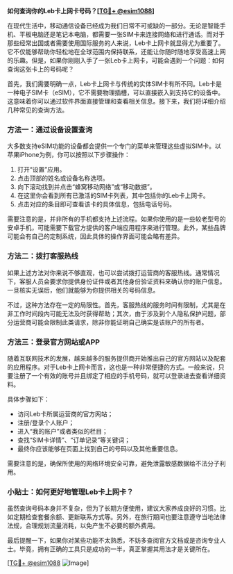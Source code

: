 **如何查询你的Leb卡上网卡号码？[[TG💪+ @esim1088](https://t.me/s/esim1088)]**

在现代生活中，移动通信设备已经成为我们日常不可或缺的一部分。无论是智能手机、平板电脑还是笔记本电脑，都需要一张SIM卡来连接网络和进行通话。而对于那些经常出国或者需要使用国际服务的人来说，Leb卡上网卡就显得尤为重要了。它不仅能够帮助你轻松地在全球范围内保持联系，还能让你随时随地享受高速上网的乐趣。但是，如果你刚刚入手了一张Leb卡上网卡，可能会遇到一个问题：如何查询这张卡上的号码呢？

首先，我们需要明确一点，Leb卡上网卡与传统的实体SIM卡有所不同。Leb卡是一种电子SIM卡（eSIM），它不需要物理插槽，可以直接嵌入到支持它的设备中。这意味着你可以通过软件界面直接管理和查看相关信息。接下来，我们将详细介绍几种常见的查询方法。

### 方法一：通过设备设置查询

大多数支持eSIM功能的设备都会提供一个专门的菜单来管理这些虚拟SIM卡。以苹果iPhone为例，你可以按照以下步骤操作：

1. 打开“设置”应用。
2. 点击顶部的姓名或设备名称选项。
3. 向下滚动找到并点击“蜂窝移动网络”或“移动数据”。
4. 在这里你会看到所有已激活的SIM卡列表，其中包括你的Leb卡上网卡。
5. 点击对应的条目即可查看该卡的具体信息，包括电话号码。

需要注意的是，并非所有的手机都支持上述流程。如果你使用的是一些较老型号的安卓手机，可能需要下载官方提供的客户端应用程序来进行管理。此外，某些品牌可能会有自己的定制系统，因此具体的操作界面可能会略有差异。

### 方法二：拨打客服热线

如果上述方法对你来说不够直观，也可以尝试拨打运营商的客服热线。通常情况下，客服人员会要求你提供身份证件或者其他身份验证资料来确认你的账户信息。一旦核实无误后，他们就能够为你提供相关的号码信息。

不过，这种方法存在一定的局限性。首先，客服热线的服务时间有限制，尤其是在非工作时间段内可能无法及时获得帮助；其次，由于涉及到个人隐私保护问题，部分运营商可能会限制此类请求，除非你能证明自己确实是该账户的所有者。

### 方法三：登录官方网站或APP

随着互联网技术的发展，越来越多的服务提供商开始推出自己的官方网站以及配套的应用程序。对于Leb卡上网卡而言，这也是一种非常便捷的方式。一般来说，只要注册了一个有效的账号并且绑定了相应的手机号码，就可以登录进去查看详细资料。

具体步骤如下：
- 访问Leb卡所属运营商的官方网站；
- 注册/登录个人账户；
- 进入“我的账户”或者类似的栏目；
- 查找“SIM卡详情”、“订单记录”等关键词；
- 最终你应该能够在页面上找到自己的号码以及其他重要信息。

需要注意的是，确保所使用的网络环境安全可靠，避免泄露敏感数据给不法分子利用。

### 小贴士：如何更好地管理Leb卡上网卡？

虽然查询号码本身并不复杂，但为了长期方便使用，建议大家养成良好的习惯。比如定期检查套餐余额、更新联系方式等。另外，在旅行期间也要注意遵守当地法律法规，合理规划流量消耗，以免产生不必要的额外费用。

最后提醒一下，如果你对某些功能不太熟悉，不妨多查阅官方文档或是咨询专业人士。毕竟，拥有正确的工具只是成功的一半，真正掌握其用法才是关键所在。

[[TG💪+ @esim1088](https://t.me/s/esim1088) ![Image](https://i.postimg.cc/4NQfJmqS/Snipaste-2025-05-13-00-14-12.png)]